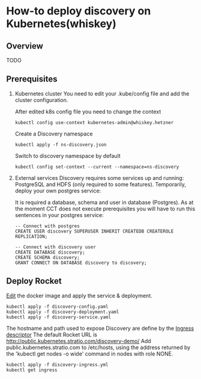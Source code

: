 # How-to deploy discovery on Kubernetes(whiskey)

## Overview

TODO

## Prerequisites

1. Kubernetes cluster
   You need to edit your .kube/config file and add the cluster configuration.

   After edited k8s config file you need to change the context
   ```shell
   kubectl config use-context kubernetes-admin@whiskey.hetzner
   ```

   Create a Discovery namespace
   ```shell
   kubectl apply -f ns-discovery.json
   ```
   Switch to discovery namespace by default
   ```shell
   kubectl config set-context --current --namespace=ns-discovery
   ```

2. External services
   Discovery requires some services up and running: PostgreSQL and HDFS (only required to some features).
   Temporarily, deploy your own postgres service:

   It is required a database, schema and user in database (Postgres). As at the moment CCT does not execute prerequisites you will have to run this sentences in your postgres service:
    ```roomsql
   -- Connect with postgres
    CREATE USER discovery SUPERUSER INHERIT CREATEDB CREATEROLE REPLICATION;

    -- Connect with discovery user
    CREATE DATABASE discovery;
    CREATE SCHEMA discovery;
    GRANT CONNECT ON DATABASE discovery to discovery;
    ```


## Deploy Rocket

[Edit](./discovery-deployment.yaml) the docker image and apply the service & deployment.
```shell
kubectl apply -f discovery-config.yaml
kubectl apply -f discovery-deployment.yaml
kubectl apply -f discovery-service.yaml
```

The hostname and path used to expose Discovery are define by the [Ingress descriptor](./rocket-ingress.yml)
The default Rocket URL is http://public.kubernetes.stratio.com/discovery-demo/
Add public.kubernetes.stratio.com to /etc/hosts, using the address returned by the 'kubectl get nodes -o wide' command in nodes with role NONE.

```shell
kubectl apply -f discovery-ingress.yml
kubectl get ingress
```

